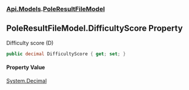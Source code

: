 ### [Api.Models](Api_Models.md 'Api.Models').[PoleResultFileModel](Api_Models_PoleResultFileModel.md 'Api.Models.PoleResultFileModel')
## PoleResultFileModel.DifficultyScore Property
Difficulty score (D)  
```csharp
public decimal DifficultyScore { get; set; }
```
#### Property Value
[System.Decimal](https://docs.microsoft.com/en-us/dotnet/api/System.Decimal 'System.Decimal')
